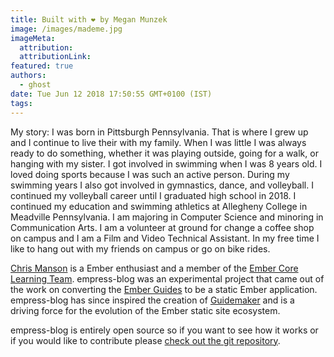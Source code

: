```yaml
---
title: Built with ❤️ by Megan Munzek
image: /images/mademe.jpg
imageMeta:
  attribution:
  attributionLink:
featured: true
authors:
  - ghost
date: Tue Jun 12 2018 17:50:55 GMT+0100 (IST)
tags:
---
```


My story:
I was born in Pittsburgh Pennsylvania. That is where I grew up and I continue
to live their with my family. When I was little I was always ready to do something,
whether it was playing outside, going for a walk, or hanging with my sister.
I got involved in swimming when I was 8 years old. I loved doing sports because
I was such an active person. During my swimming years I also got involved
in gymnastics, dance, and volleyball. I continued my volleyball career until
I graduated high school in 2018.
I continued my education and swimming athletics at Allegheny College in Meadville
Pennsylvania. I am majoring in Computer Science and minoring in Communication
Arts. I am a volunteer at ground for change a coffee shop on campus and I am
a Film and Video Technical Assistant.
In my free time I like to hang out with my friends on campus or go on bike rides.






[Chris Manson](https://twitter.com/real_ate) is a Ember enthusiast and a member of the [Ember Core Learning Team](https://emberjs.com/team). empress-blog was an experimental project that came out of the work on converting the [Ember Guides](https://guides.emberjs.com) to be a static Ember application. empress-blog has since inspired the creation of [Guidemaker](https://github.com/empress/guidemaker) and is a driving force for the evolution of the Ember static site ecosystem.

empress-blog is entirely open source so if you want to see how it works or if you would like to contribute please [check out the git repository](https://github.com/empress/empress-blog).
